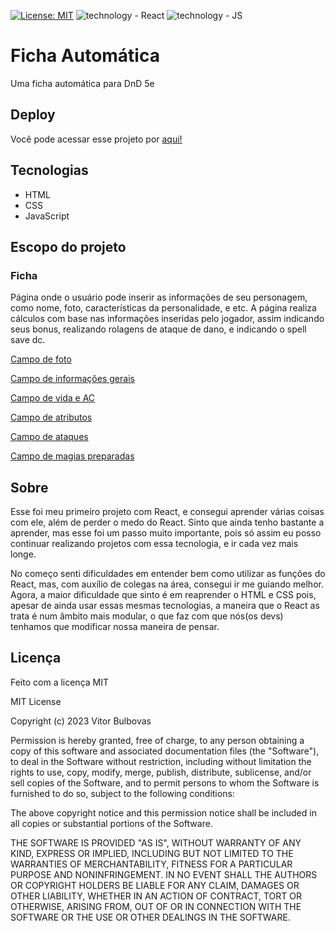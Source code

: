 [![License: MIT](https://img.shields.io/badge/License-MIT-yellow.svg)](https://opensource.org/licenses/MIT) ![technology - React](https://img.shields.io/badge/React-orange) ![technology - JS](https://img.shields.io/badge/JavaScript-yellow)

# Ficha Automática

Uma ficha automática para DnD 5e

## Deploy

Você pode acessar esse projeto por [aqui!](https://character-cheat.netlify.app)

## Tecnologias

* HTML
* CSS
* JavaScript

## Escopo do projeto

### Ficha

Página onde o usuário pode inserir as informações de seu personagem, como nome, foto, características da personalidade, e etc.
A página realiza cálculos com base nas informações inseridas pelo jogador, assim indicando seus bonus, realizando rolagens de ataque de dano, e indicando o spell save dc.

[Campo de foto](https://cdn.discordapp.com/attachments/621499803884584998/1080111757378457691/image.png)

[Campo de informações gerais](https://cdn.discordapp.com/attachments/621499803884584998/1080111758070521946/image.png)

[Campo de vida e AC](https://cdn.discordapp.com/attachments/621499803884584998/1080111758271840296/image.png)

[Campo de atributos](https://cdn.discordapp.com/attachments/621499803884584998/1080111758586421358/image.png)

[Campo de ataques](https://cdn.discordapp.com/attachments/621499803884584998/1080111758821294131/image.png)

[Campo de magias preparadas](https://cdn.discordapp.com/attachments/621499803884584998/1080111759102316554/image.png)

## Sobre

Esse foi meu primeiro projeto com React, e consegui aprender várias coisas com ele, além de perder o medo do React.
Sinto que ainda tenho bastante a aprender, mas esse foi um passo muito importante, pois só assim eu posso continuar realizando projetos com essa tecnologia, e ir cada vez mais longe.

No começo senti dificuldades em entender bem como utilizar as funções do React, mas, com auxílio de colegas na área, consegui ir me guiando melhor. Agora, a maior dificuldade que sinto é em reaprender o HTML e CSS pois, apesar de ainda usar essas mesmas tecnologias, a maneira que o React as trata é num âmbito mais modular, o que faz com que nós(os devs) tenhamos que modificar nossa maneira de pensar.

## Licença

Feito com a licença MIT

MIT License

Copyright (c) 2023 Vitor Bulbovas

Permission is hereby granted, free of charge, to any person obtaining a copy
of this software and associated documentation files (the "Software"), to deal
in the Software without restriction, including without limitation the rights
to use, copy, modify, merge, publish, distribute, sublicense, and/or sell
copies of the Software, and to permit persons to whom the Software is
furnished to do so, subject to the following conditions:

The above copyright notice and this permission notice shall be included in all
copies or substantial portions of the Software.

THE SOFTWARE IS PROVIDED "AS IS", WITHOUT WARRANTY OF ANY KIND, EXPRESS OR
IMPLIED, INCLUDING BUT NOT LIMITED TO THE WARRANTIES OF MERCHANTABILITY,
FITNESS FOR A PARTICULAR PURPOSE AND NONINFRINGEMENT. IN NO EVENT SHALL THE
AUTHORS OR COPYRIGHT HOLDERS BE LIABLE FOR ANY CLAIM, DAMAGES OR OTHER
LIABILITY, WHETHER IN AN ACTION OF CONTRACT, TORT OR OTHERWISE, ARISING FROM,
OUT OF OR IN CONNECTION WITH THE SOFTWARE OR THE USE OR OTHER DEALINGS IN THE
SOFTWARE.
